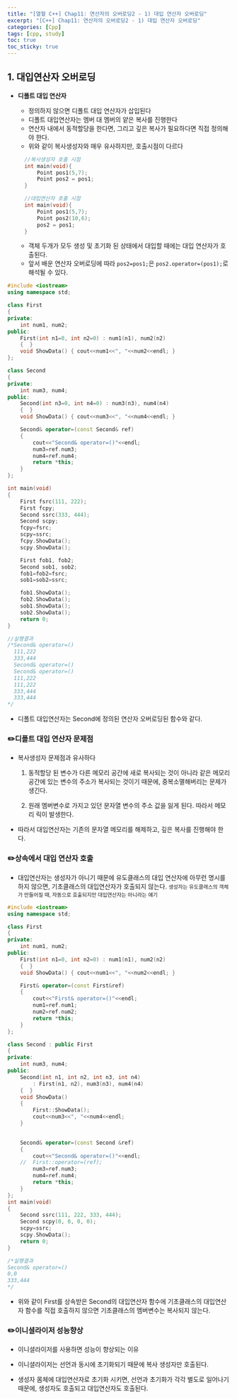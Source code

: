 ```yaml
---
title: "[열혈 C++] Chap11: 연산자의 오버로딩2 - 1) 대입 연산자 오버로딩"
excerpt: "[C++] Chap11: 연산자의 오버로딩2 - 1) 대입 연산자 오버로딩"
categories: [Cpp]
tags: [cpp, study]
toc: true
toc_sticky: true
---
```


## 1. 대입연산자 오버로딩

+ **디폴트 대입 연산자**
  + 정의하지 않으면 디폴트 대입 연산자가 삽입된다
  + 디폴트 대입연산자는 멤버 대 멤버의 얕은 복사를 진행한다
  + 연산자 내에서 동적할당을 한다면, 그리고 깊은 복사가 필요하다면 직접 정의해야 한다.  
  + 위와 같이 복사생성자와 매우 유사하지만, 호출시점이 다르다
  
  ```cpp
    //복사생성자 호출 시점
    int main(void){
        Point pos1(5,7);
        Point pos2 = pos1;
    }

    //대입연산자 호출 시점
    int main(void){
        Point pos1(5,7);
        Point pos2(10,6);
        pos2 = pos1;
    }
  ```  
  + 객체 두개가 모두 생성 및 초기화 된 상태에서 대입할 때에는 대입 연산자가 호출된다. 
  + 앞서 배운 연산자 오버로딩에 따라 `pos2=pos1;`은 `pos2.operator=(pos1);`로 해석될 수 있다.
  
```cpp
#include <iostream>
using namespace std;

class First
{
private:
	int num1, num2;
public:
	First(int n1=0, int n2=0) : num1(n1), num2(n2)
	{  }
	void ShowData() { cout<<num1<<", "<<num2<<endl; }
};

class Second
{
private:
	int num3, num4;
public:
	Second(int n3=0, int n4=0) : num3(n3), num4(n4)
	{  }
	void ShowData() { cout<<num3<<", "<<num4<<endl; }

	Second& operator=(const Second& ref)
	{
		cout<<"Second& operator=()"<<endl;
		num3=ref.num3;
		num4=ref.num4;
		return *this;
	}
};

int main(void)
{
	First fsrc(111, 222);
	First fcpy;
	Second ssrc(333, 444);
	Second scpy;
	fcpy=fsrc;
	scpy=ssrc;
	fcpy.ShowData();
	scpy.ShowData();

	First fob1, fob2;
	Second sob1, sob2;
	fob1=fob2=fsrc;
	sob1=sob2=ssrc;

	fob1.ShowData();
	fob2.ShowData();
	sob1.ShowData();
	sob2.ShowData();
	return 0;
}

//실행결과
/*Second& operator=()
  111,222
  333,444
  Second& operator=()
  Second& operator=()
  111,222
  111,222
  333,444
  333,444
*/
```  
  + 디폴트 대입연산자는 Second에 정의된 연산자 오버로딩된 함수와 같다. 
  
### ✏️디폴트 대입 연산자 문제점

+ 복사생성자 문제점과 유사하다
  1. 동적할당 된 변수가 다른 메모리 공간에 새로 복사되는 것이 아니라 같은 메모리 공간에 있는 변수의 주소가 복사되는 것이기 때문에, 중복소멸해버리는 문제가 생긴다.
   
  2. 원래 멤버변수로 가지고 있던 문자열 변수의 주소 값을 잃게 된다. 따라서 메모리 릭이 발생한다.

+ 따라서 대입연산자는 기존의 문자열 메모리를 해제하고, 깊은 복사를 진행해야 한다.

### ✏️상속에서 대입 연산자 호출

+ 대입연산자는 생성자가 아니기 때문에 유도클래스의 대입 연산자에 아무런 명시를 하지 않으면, 기초클래스의 대입연산자가 호출되지 않는다.
<small>생성자는 유도클래스의 객체가 만들어질 때, 자동으로 호출되지만 대입연산자는 아니라는 얘기</small>

```cpp
#include <iostream>
using namespace std;

class First
{
private:
	int num1, num2;
public:
	First(int n1=0, int n2=0) : num1(n1), num2(n2)
	{  }
	void ShowData() { cout<<num1<<", "<<num2<<endl; }

	First& operator=(const First&ref)
	{
		cout<<"First& operator=()"<<endl;
		num1=ref.num1;
		num2=ref.num2;
		return *this;
	}
};

class Second : public First
{
private:
	int num3, num4;
public:
	Second(int n1, int n2, int n3, int n4) 
		: First(n1, n2), num3(n3), num4(n4)
	{  }
	void ShowData() 
	{
		First::ShowData();
		cout<<num3<<", "<<num4<<endl; 
	}

	
	Second& operator=(const Second &ref)
	{
		cout<<"Second& operator=()"<<endl;
	//	First::operator=(ref);
		num3=ref.num3;
		num4=ref.num4;
		return *this;
	}
};
int main(void)
{
	Second ssrc(111, 222, 333, 444);
	Second scpy(0, 0, 0, 0);
	scpy=ssrc;
	scpy.ShowData();
	return 0;
}

/*실행결과
Second& operator=()
0,0
333,444
*/

```
  + 위와 같이 First를 상속받은 Second의 대입연산자 함수에 기초클래스의 대입연산자 함수를 직접 호출하지 않으면 기초클래스의 멤버변수는 복사되지 않는다.

### ✏️이니셜라이저 성능향상

+ 이니셜라이저를 사용하면 성능이 향상되는 이유

+ 이니셜라이저는 선언과 동시에 초기화되기 때문에 복사 생성자만 호출된다.
+ 생성자 몸체에 대입연산자로 초기화 시키면, 선언과 초기화가 각각 별도로 일어나기 때문에, 생성자도 호출되고 대입연산자도 호출된다.


